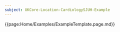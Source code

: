 ```yaml
---
subject: UKCore-Location-CardiologySJUH-Example
---
```

{{page:Home/Examples/ExampleTemplate.page.md}}
